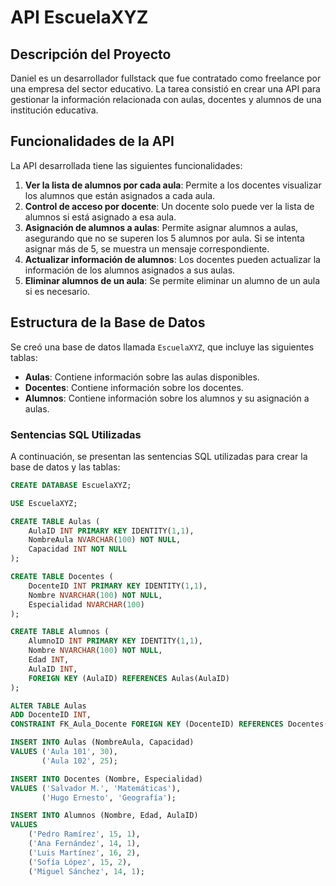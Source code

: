 # API EscuelaXYZ

## Descripción del Proyecto

Daniel es un desarrollador fullstack que fue contratado como freelance por una empresa del sector educativo. La tarea consistió en crear una API para gestionar la información relacionada con aulas, docentes y alumnos de una institución educativa.

## Funcionalidades de la API

La API desarrollada tiene las siguientes funcionalidades:

1. **Ver la lista de alumnos por cada aula**: Permite a los docentes visualizar los alumnos que están asignados a cada aula.
2. **Control de acceso por docente**: Un docente solo puede ver la lista de alumnos si está asignado a esa aula.
3. **Asignación de alumnos a aulas**: Permite asignar alumnos a aulas, asegurando que no se superen los 5 alumnos por aula. Si se intenta asignar más de 5, se muestra un mensaje correspondiente.
4. **Actualizar información de alumnos**: Los docentes pueden actualizar la información de los alumnos asignados a sus aulas.
5. **Eliminar alumnos de un aula**: Se permite eliminar un alumno de un aula si es necesario.

## Estructura de la Base de Datos

Se creó una base de datos llamada `EscuelaXYZ`, que incluye las siguientes tablas:

- **Aulas**: Contiene información sobre las aulas disponibles.
- **Docentes**: Contiene información sobre los docentes.
- **Alumnos**: Contiene información sobre los alumnos y su asignación a aulas.

### Sentencias SQL Utilizadas

A continuación, se presentan las sentencias SQL utilizadas para crear la base de datos y las tablas:

```sql
CREATE DATABASE EscuelaXYZ;

USE EscuelaXYZ;

CREATE TABLE Aulas (
    AulaID INT PRIMARY KEY IDENTITY(1,1), 
    NombreAula NVARCHAR(100) NOT NULL,    
    Capacidad INT NOT NULL                
);

CREATE TABLE Docentes (
    DocenteID INT PRIMARY KEY IDENTITY(1,1), 
    Nombre NVARCHAR(100) NOT NULL,           
    Especialidad NVARCHAR(100)               
);

CREATE TABLE Alumnos (
    AlumnoID INT PRIMARY KEY IDENTITY(1,1),  
    Nombre NVARCHAR(100) NOT NULL,           
    Edad INT,                               
    AulaID INT,                              
    FOREIGN KEY (AulaID) REFERENCES Aulas(AulaID)
);

ALTER TABLE Aulas
ADD DocenteID INT,
CONSTRAINT FK_Aula_Docente FOREIGN KEY (DocenteID) REFERENCES Docentes(DocenteID);

INSERT INTO Aulas (NombreAula, Capacidad)
VALUES ('Aula 101', 30), 
       ('Aula 102', 25);

INSERT INTO Docentes (Nombre, Especialidad)
VALUES ('Salvador M.', 'Matemáticas'),
       ('Hugo Ernesto', 'Geografía');

INSERT INTO Alumnos (Nombre, Edad, AulaID)
VALUES 
    ('Pedro Ramírez', 15, 1), 
    ('Ana Fernández', 14, 1), 
    ('Luis Martínez', 16, 2), 
    ('Sofía López', 15, 2),   
    ('Miguel Sánchez', 14, 1); 
